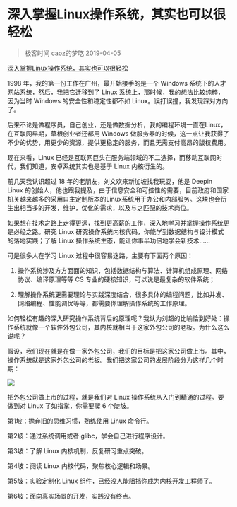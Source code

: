 # 深入掌握Linux操作系统，其实也可以很轻松
> 极客时间  caoz的梦呓  2019-04-05

[深入掌握Linux操作系统，其实也可以很轻松](https://mp.weixin.qq.com/s/LI-PSTygmwpBrVKHE0keMA)

1998 年，我的第一份工作在广州，最开始接手的是一个 Windows 系统下的人才网站系统，然后，我把它迁移到了 Linux 系统上，那时候，我的想法比较纯粹，因为当时 Windows 的安全性和稳定性都不如 Linux。误打误撞，我发现踩对方向了。

后来不论是做程序员，自己创业，还是做数据分析，我的编程环境一直在Linux，在互联网早期，草根创业者还都用 Windows 做服务器的时候，这一点让我获得了不少的优势，用更少的资源，提供更稳定的服务，而且无需支付高昂的版权费用。

现在来看，Linux 已经是互联网巨头在服务端领域的不二选择，而移动互联网时代，我们知道，安卓系统其实也是基于 Linux 内核衍生的。

前几天我认识超过 18 年的老朋友，刘文欢来新加坡找我玩耍，他是 Deepin Linux 的创始人，他也跟我提及，由于信息安全和可控性的需要，目前政府和国家机关越来越多的采用自主定制版本的Linux系统用于办公和内部服务。这块也会衍生出相当多的开发，维护，优化的需求，以及与之匹配的技术岗位。

如果想在技术之路上走得更远，找到更高薪的工作，深入地学习并掌握操作系统更是必经之路。研究 Linux 研究操作系统内核代码，你能学到数据结构与设计模式的落地实践；了解 Linux 操作系统生态，能让你事半功倍地学会新技术......

可是很多人在学习 Linux 过程中很容易迷路，主要有下面两个原因：

1. 操作系统涉及方方面面的知识，包括数据结构与算法、计算机组成原理、网络协议、编译原理等等 CS 专业的硬核知识，可以说是最复杂的软件系统；

2. 理解操作系统更需要理论与实践深度结合，很多具体的编程问题，比如并发、网络编程、性能调优等等，都需要你理解操作系统的工作原理。

如何轻松有趣的深入研究操作系统背后的原理呢？我认为刘超的比喻恰到好处：操作系统就像一个软件外包公司，其内核就相当于这家外包公司的老板。为什么这么说呢？

假设，我们现在就是在做一家外包公司，我们的目标是把这家公司做上市。其中，操作系统就是这家外包公司的老板。我们把这家公司的发展阶段分为这样几个时期：

![](https://raw.githubusercontent.com/dalong0514/selfstudy/master/图片链接/极客时间/2019025.PNG)

把外包公司做上市的过程，就是我们对 Linux 操作系统从入门到精通的过程。要做到对 Linux 了如指掌，你需要爬 6 个陡坡。

第1坡：抛弃旧的思维习惯，熟练使用 Linux 命令行。

第2坡：通过系统调用或者 glibc，学会自己进行程序设计。

第3坡：了解 Linux 内核机制，反复研习重点突破。

第4坡：阅读 Linux 内核代码，聚焦核心逻辑和场景。

第5坡：实验定制化 Linux 组件，已经没人能阻挡你成为内核开发工程师了。

第6坡：面向真实场景的开发，实践没有终点。